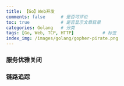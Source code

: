 ```yaml
---
title: 【Go】Web开发
comments: false      # 是否可评论
toc: true            # 是否显示文章目录
categories: Golang   # 分类
tags: [Go, Web, TCP, HTTP]           # 标签
index_img: /images/golang/gopher-pirate.png
---
```


> <!-- more -->

### 服务优雅关闭



### 链路追踪
